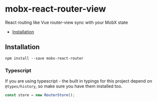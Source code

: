 # mobx-react-router-view
React routing like Vue router-view sync with your MobX state

- [Installation](#installation)

## Installation
```
npm install --save mobx-react-router
```

### Typescript

If you are using typescript - the built in typings for this project depend on
`@types/history`, so make sure you have them installed too.

```js
const store = new RouterStore();
```